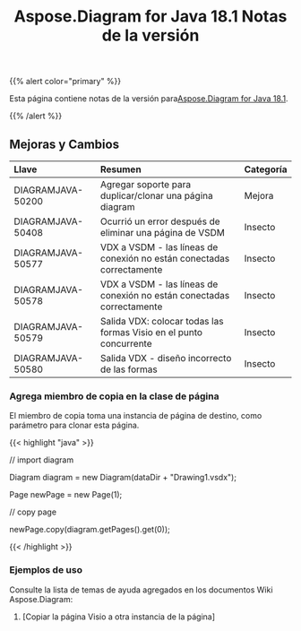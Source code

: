 ﻿---
title: Aspose.Diagram for Java 18.1 Notas de la versión
type: docs
weight: 120
url: /es/java/aspose-diagram-for-java-18-1-release-notes/
---
{{% alert color="primary" %}} 

 Esta página contiene notas de la versión para[Aspose.Diagram for Java 18.1](https://docs.aspose.com/diagram/java/aspose-diagram-for-java-18-1-release-notes/).

{{% /alert %}} 
## **Mejoras y Cambios**

|**Llave**|**Resumen**|**Categoría**|
|:- |:- |:- |
|DIAGRAMJAVA-50200|Agregar soporte para duplicar/clonar una página diagram|Mejora|
|DIAGRAMJAVA-50408|Ocurrió un error después de eliminar una página de VSDM|Insecto|
|DIAGRAMJAVA-50577|VDX a VSDM - las líneas de conexión no están conectadas correctamente|Insecto|
|DIAGRAMJAVA-50578|VDX a VSDM - las líneas de conexión no están conectadas correctamente|Insecto|
|DIAGRAMJAVA-50579|Salida VDX: colocar todas las formas Visio en el punto concurrente|Insecto|
|DIAGRAMJAVA-50580|Salida VDX - diseño incorrecto de las formas|Insecto|
### **Agrega miembro de copia en la clase de página**
El miembro de copia toma una instancia de página de destino, como parámetro para clonar esta página.

{{< highlight "java" >}}

 // import diagram

Diagram diagram = new Diagram(dataDir + "Drawing1.vsdx");

Page newPage = new Page(1);

// copy page

newPage.copy(diagram.getPages().get(0));

{{< /highlight >}}
### **Ejemplos de uso**
Consulte la lista de temas de ayuda agregados en los documentos Wiki Aspose.Diagram:

1. [Copiar la página Visio a otra instancia de la página]
